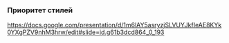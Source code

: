 ### Приоритет стилей
https://docs.google.com/presentation/d/1m6lAY5asryzjSLVUYJkfIeAE8KYk0YXgPZV9nhM3hrw/edit#slide=id.g61b3dcd864_0_193
